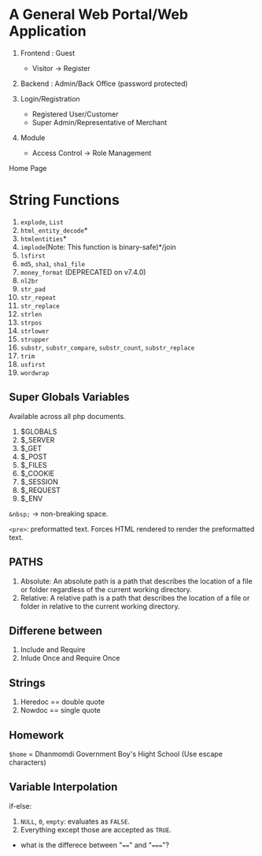 # A General Web Portal/Web Application

1. Frontend : Guest

   - Visitor -> Register

2. Backend : Admin/Back Office (password protected)
3. Login/Registration

   - Registered User/Customer
   - Super Admin/Representative of Merchant

4. Module

   - Access Control -> Role Management

Home Page

# String Functions

1. `explode`, `List`
2. `html_entity_decode`\*
3. `htmlentities`\*
4. `implode`(Note: This function is binary-safe)\*/join
5. `lsfirst`
6. `md5`, `sha1`, `sha1_file`
7. `money_format` (DEPRECATED on v7.4.0)
8. `nl2br`
9. `str_pad`
10. `str_repeat`
11. `str_replace`
12. `strlen`
13. `strpos`
14. `strlower`
15. `strupper`
16. `substr`, `substr_compare`, `substr_count`, `substr_replace`
17. `trim`
18. `usfirst`
19. `wordwrap`

## Super Globals Variables

Available across all php documents.

1. $GLOBALS
2. $\_SERVER
3. $\_GET
4. $\_POST
5. $\_FILES
6. $\_COOKIE
7. $\_SESSION
8. $\_REQUEST
9. $\_ENV

`&nbsp;` -> non-breaking space.

`<pre>`: preformatted text. Forces HTML rendered to render the preformatted text.

## PATHS

1. Absolute: An absolute path is a path that describes the location of a file or folder regardless of the current working directory.
2. Relative: A relative path is a path that describes the location of a file or folder in relative to the current working directory.

## Differene between

1. Include and Require
2. Inlude Once and Require Once

## Strings

1. Heredoc == double quote
2. Nowdoc == single quote

## Homework

`$home` = Dhanmomdi Government Boy's Hight School (Use escape characters)

## Variable Interpolation

if-else:

1. `NULL`, `0`, `empty`: evaluates as `FALSE`.
2. Everything except those are accepted as `TRUE`.

- what is the differece between "`==`" and "`===`"?
